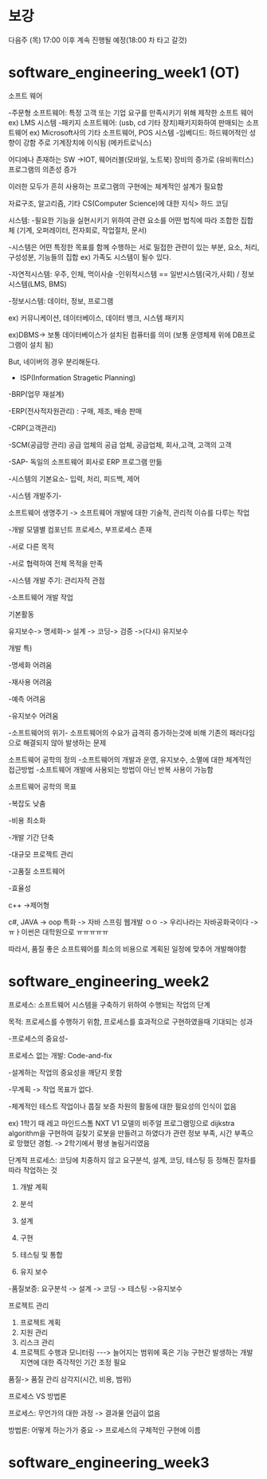 # 보강

다음주 (목) 17:00 이후 계속 진행될 예정(18:00 차 타고 갈것)

# software_engineering_week1 (OT)

소프트 웨어

-주문형 소프트웨어: 특정 고객 또는 기업 요구를 만족시키기 위해 제작한 소프트 웨어 ex) LMS 시스템
-패키지 소프트웨어: (usb, cd 기타 장치)패키지화하여 판매되는 소프트웨어 ex) Microsoft사의 기타 소프트웨어, POS 시스템
-임베디드: 하드웨어적인 성향이 강함 주로 기계장치에 이식됨 (메카트로닉스) 

어디에나 존재하는 SW ->IOT, 웨어러블(모바일, 노트북) 장비의 증가로 (유비쿼터스) 프로그램의 의존성 증가   

이러한 모두가 흔히 사용하는 프로그램의 구현에는 체계적인 설계가 필요함 

자료구조, 알고리즘, 기타 CS(Computer Science)에 대한 지식> 하드 코딩 

시스템:
-필요한 기능을 실현시키기 위하여 관련 요소를 어떤 법칙에 따라 조합한 집합체 (기계, 오퍼레이터, 전자회로, 작업절차, 문서)

-시스템은 어떤 특정한 목표를 함께 수행하는 서로 밀접한 관련이 있는 부분, 요소, 처리, 구성성분, 기능들의 집합 ex) 가족도 시스템이 될수 있다. 

-자연적시스템: 우주, 인체, 먹이사슬 
-인위적시스템 == 일반시스템(국가,사회) / 정보시스템(LMS, BMS)

-정보시스템: 데이터, 정보, 프로그램 

ex) 커뮤니케이션, 데이터베이스, 데이터 뱅크, 시스템 패키지  

ex)DBMS-> 보통 데이터베이스가 설치된 컴퓨터를 의미 (보통 운영체제 위에 DB프로그램이 설치 됨) 

But, 네이버의 경우 분리해둔다. 

- ISP(Information Stragetic Planning)

-BRP(업무 재설계)

-ERP(전사적자원관리) : 구매, 제조, 배송 판매 

-CRP(고객관리) 

-SCM(공급망 관리) 공급 업체의 공급 업체, 공급업체, 회사,고객, 고객의 고객

-SAP- 
독일의 소프트웨어 회사로 ERP 프로그램 만듦

-시스템의 기본요소-
입력, 처리, 피드백, 제어

-시스템 개발주기-

소프트웨어 생명주기 -> 소프트웨어 개발에 대한 기술적, 관리적 이슈를 다루는 작업

-개발 모델별 컴포넌트 프로세스, 부프로세스 존재

-서로 다른 목적

-서로 협력하여 전체 목적을 만족 

-시스템 개발 주기: 관리자적 관점 

-소프트웨어 개발 작업

기본활동 

유지보수-> 명세화-> 설계 -> 코딩-> 검증 ->(다시) 유지보수 

개발 특)

-명세화 어려움

-재사용 어려움

-예측 어려움

-유지보수 어려움

-소프트웨어의 위기-
소프트웨어의 수요가 급격히 증가하는것에 비해 기존의 패러다임으로 해결되지 않아 발생하는 문제 

소프트웨어 공학의 정의 
-소프트웨어의 개발과 운영, 유지보수, 소멸에 대한 체계적인 접근방법 
-소프트웨어 개발에 사용되는 방법이 아닌 반복 사용이 가능함 

소프트웨어 공학의 목표 

-복잡도 낮춤

-비용 최소화

-개발 기간 단축

-대규모 프로젝트 관리

-고품질 소프트웨어

-효율성 

c++ ->제어형 

c#, JAVA -> oop 특화 -> 자바 스프링 웹개발 ㅇㅇ -> 우리나라는 자바공화국이다 ->ㅠㅏ이썬은 대학원으로 ㅠㅠㅠㅠㅠ

따라서, 품질 좋은 소프트웨어를 최소의 비용으로  계획된 일정에 맞추어 개발해야함 

# software_engineering_week2

프로세스: 소프트웨어 시스템을 구축하기 위하여 수행되는 작업의 단계

목적: 프로세스를 수행하기 위함, 프로세스를 효과적으로 구현하였을때 기대되는 성과 


-프로세스의 중요성-

프로세스 없는 개발: Code-and-fix 

-설계하는 작업의 중요성을 깨닫지 못함 

-무계획 -> 작업 목표가 없다.

-체계적인 테스트 작업이나 풉질 보증 차원의 활동에 대한 필요성의 인식이 없음 

ex) 1학기 때 레고 마인드스톰 NXT V1 모델의 비주얼 프로그램밍으로 dijkstra algorithm을 구현하여 길찾기 로봇을 만들려고 하였다가 관련 정보 부족, 시간 부족으로 망했던 경험. -> 2학기에서 평생 놀림거리였음  

단계적 프로세스: 코딩에 치중하지 않고 요구분석, 설계, 코딩, 테스팅 등 정해진 절차를 따라 작업하는 것 

1. 개발 계획 

2. 분석
 
3. 설계

4. 구현

5. 테스팅 및 통합

6. 유지 보수 

-품질보증: 요구분석 -> 설계 -> 코딩 -> 테스팅 ->유지보수 

프로젝트 관리 

1. 프로젝트 계획 
2. 지원 관리
3. 리스크 관리
4. 프로젝트 수행과 모니터링 ---> 늘어지는 범위에 혹은 기능 구현간 발생하는 개발 지연에 대한 즉각적인 기간 조정 필요  

품질-> 품질 관리 삼각지(시간, 비용, 범위)

프로세스 VS 방법론 

프로세스: 무언가의 대한 과정 -> 결과물 언급이 없음 

방법론: 어떻게 하는가가 중요 -> 프로세스의 구체적인 구현에 이름

# software_engineering_week3



